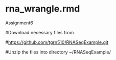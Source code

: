 # rna_wrangle.rmd
Assignment6

#Download necessary files from 

#https://github.com/tgrn510/RNASeqExample.git

#Unzip the files into directory ~/RNASeqExample/

